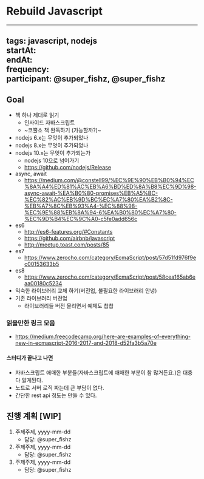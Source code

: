 # Rebuild Javascript
----
tags: javascript, nodejs
<br/>
startAt:
<br/>
endAt: 
<br/>
frequency:
<br/>
participant: @super_fishz, @super_fishz
----
## Goal
* 책 하나 제대로 읽기
    * 인사이드 자바스크립트
    * ~코뿔소 책 완독하기 (가능할까?)~
* nodejs 6.x는 무엇이 추가되었나
* nodejs 8.x는 무엇이 추가되었나
* nodejs 10.x는 무엇이 추가되는가
    * nodejs 10으로 넘어가기
    * https://github.com/nodejs/Release
* async, await
    * https://medium.com/@constell99/%EC%9E%90%EB%B0%94%EC%8A%A4%ED%81%AC%EB%A6%BD%ED%8A%B8%EC%9D%98-async-await-%EA%B0%80-promises%EB%A5%BC-%EC%82%AC%EB%9D%BC%EC%A7%80%EA%B2%8C-%EB%A7%8C%EB%93%A4-%EC%88%98-%EC%9E%88%EB%8A%94-6%EA%B0%80%EC%A7%80-%EC%9D%B4%EC%9C%A0-c5fe0add656c
* es6
    * http://es6-features.org/#Constants
    * https://github.com/airbnb/javascript
    * http://meetup.toast.com/posts/85
* es7
    * https://www.zerocho.com/category/EcmaScript/post/57d51fd976f9ec00153633b5
* es8
    * https://www.zerocho.com/category/EcmaScript/post/58cea165ab6eaa00180c5234
* 익숙한 라이브러리 교체 하기(버전업, 불필요한 라이브러리 안녕)
* 기존 라이브러리 버전업
    * 라이브러리들 버전 올리면서 예제도 찹찹

### 읽을만한 링크 모음
* https://medium.freecodecamp.org/here-are-examples-of-everything-new-in-ecmascript-2016-2017-and-2018-d52fa3b5a70e

#### 스터디가 끝나고 나면
* 자바스크립트 애매한 부분들(자바스크립트에 애매한 부분이 참 많거든요.)은 대충 다 알게된다.
* 노드로 서버 로직 짜는데 큰 부담이 없다.
* 간단한 rest api 정도는 만들 수 있다.


## 진행 계획 [WIP]
1. 주제주제, yyyy-mm-dd
    * 담당: @super_fishz
1. 주제주제, yyyy-mm-dd
    * 담당: @super_fishz
1. 주제주제, yyyy-mm-dd
    * 담당: @super_fishz
